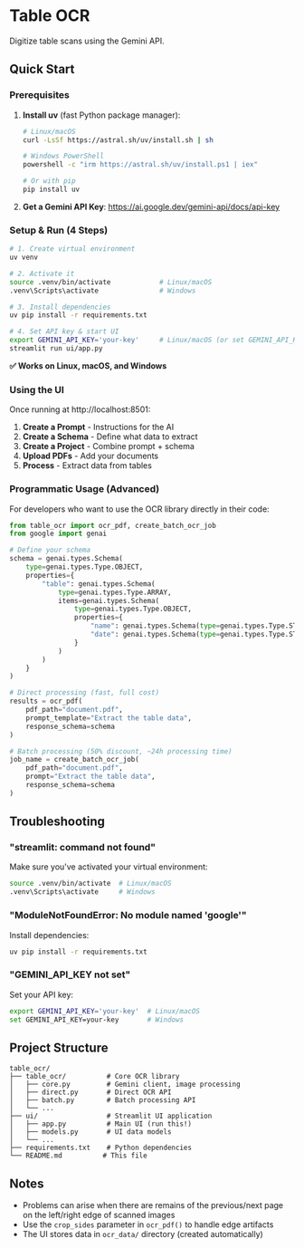 # Table OCR

Digitize table scans using the Gemini API.

## Quick Start

### Prerequisites

1. **Install uv** (fast Python package manager):
   ```bash
   # Linux/macOS
   curl -LsSf https://astral.sh/uv/install.sh | sh
   
   # Windows PowerShell
   powershell -c "irm https://astral.sh/uv/install.ps1 | iex"
   
   # Or with pip
   pip install uv
   ```

2. **Get a Gemini API Key**: https://ai.google.dev/gemini-api/docs/api-key

### Setup & Run (4 Steps)

```bash
# 1. Create virtual environment
uv venv

# 2. Activate it
source .venv/bin/activate            # Linux/macOS
.venv\Scripts\activate               # Windows

# 3. Install dependencies
uv pip install -r requirements.txt

# 4. Set API key & start UI
export GEMINI_API_KEY='your-key'     # Linux/macOS (or set GEMINI_API_KEY=... on Windows)
streamlit run ui/app.py
```

**✅ Works on Linux, macOS, and Windows**

### Using the UI

Once running at http://localhost:8501:

1. **Create a Prompt** - Instructions for the AI
2. **Create a Schema** - Define what data to extract
3. **Create a Project** - Combine prompt + schema
4. **Upload PDFs** - Add your documents
5. **Process** - Extract data from tables

### Programmatic Usage (Advanced)

For developers who want to use the OCR library directly in their code:

```python
from table_ocr import ocr_pdf, create_batch_ocr_job
from google import genai

# Define your schema
schema = genai.types.Schema(
    type=genai.types.Type.OBJECT,
    properties={
        "table": genai.types.Schema(
            type=genai.types.Type.ARRAY,
            items=genai.types.Schema(
                type=genai.types.Type.OBJECT,
                properties={
                    "name": genai.types.Schema(type=genai.types.Type.STRING),
                    "date": genai.types.Schema(type=genai.types.Type.STRING),
                }
            )
        )
    }
)

# Direct processing (fast, full cost)
results = ocr_pdf(
    pdf_path="document.pdf",
    prompt_template="Extract the table data",
    response_schema=schema
)

# Batch processing (50% discount, ~24h processing time)
job_name = create_batch_ocr_job(
    pdf_path="document.pdf",
    prompt="Extract the table data",
    response_schema=schema
)
```

## Troubleshooting

### "streamlit: command not found"
Make sure you've activated your virtual environment:
```bash
source .venv/bin/activate  # Linux/macOS
.venv\Scripts\activate     # Windows
```

### "ModuleNotFoundError: No module named 'google'"
Install dependencies:
```bash
uv pip install -r requirements.txt
```

### "GEMINI_API_KEY not set"
Set your API key:
```bash
export GEMINI_API_KEY='your-key'  # Linux/macOS
set GEMINI_API_KEY=your-key       # Windows
```

## Project Structure

```
table_ocr/
├── table_ocr/          # Core OCR library
│   ├── core.py         # Gemini client, image processing
│   ├── direct.py       # Direct OCR API
│   ├── batch.py        # Batch processing API
│   └── ...
├── ui/                 # Streamlit UI application
│   ├── app.py          # Main UI (run this!)
│   ├── models.py       # UI data models
│   └── ...
├── requirements.txt    # Python dependencies
└── README.md          # This file
```

## Notes

- Problems can arise when there are remains of the previous/next page on the left/right edge of scanned images
- Use the `crop_sides` parameter in `ocr_pdf()` to handle edge artifacts
- The UI stores data in `ocr_data/` directory (created automatically)